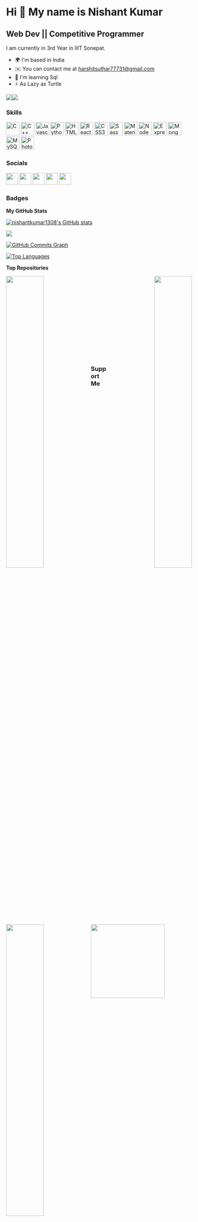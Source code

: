 Hi 👋 My name is Nishant Kumar
==============================

Web Dev || Competitive Programmer
---------------------------------

I am currently in 3rd Year in IIIT Sonepat.

* 🌍  I'm based in India
* ✉️  You can contact me at [harshitsuthar77731@gmail.com](mailto:harshitsuthar77731@gmail.com)
* 🧠  I'm learning Sql
* ⚡  As Lazy as Turtle

<a href="https://www.twitter.com/nishant03131109" target="_blank" rel="noreferrer"><img
src="https://img.shields.io/twitter/follow/Harshit71075039?logo=twitter&style=for-the-badge&color=64748b&labelColor=000000"
/></a><a href="https://github.com/harshitsuthar77731" target="_blank" rel="noreferrer"><img
src="https://img.shields.io/github/followers/nishantkumar1308?logo=github&style=for-the-badge&color=64748b&labelColor=000000" /></a>

### Skills

<p align="left">
<a href="https://docs.microsoft.com/en-us/cpp/?view=msvc-170" target="_blank" rel="noreferrer"><img src="https://raw.githubusercontent.com/danielcranney/readme-generator/main/public/icons/skills/c-colored.svg" width="36" height="36" alt="C" /></a>
<a href="https://docs.microsoft.com/en-us/cpp/?view=msvc-170" target="_blank" rel="noreferrer"><img src="https://raw.githubusercontent.com/danielcranney/readme-generator/main/public/icons/skills/cplusplus-colored.svg" width="36" height="36" alt="C++" /></a>
<a href="https://developer.mozilla.org/en-US/docs/Web/JavaScript" target="_blank" rel="noreferrer"><img src="https://raw.githubusercontent.com/danielcranney/readme-generator/main/public/icons/skills/javascript-colored.svg" width="36" height="36" alt="Javascript" /></a>
<a href="https://www.python.org/" target="_blank" rel="noreferrer"><img src="https://raw.githubusercontent.com/danielcranney/readme-generator/main/public/icons/skills/python-colored.svg" width="36" height="36" alt="Python" /></a>
<a href="https://developer.mozilla.org/en-US/docs/Glossary/HTML5" target="_blank" rel="noreferrer"><img src="https://raw.githubusercontent.com/danielcranney/readme-generator/main/public/icons/skills/html5-colored.svg" width="36" height="36" alt="HTML5" /></a>
<a href="https://reactjs.org/" target="_blank" rel="noreferrer"><img src="https://raw.githubusercontent.com/danielcranney/readme-generator/main/public/icons/skills/react-colored.svg" width="36" height="36" alt="React" /></a>
<a href="https://www.w3.org/TR/CSS/#css" target="_blank" rel="noreferrer"><img src="https://raw.githubusercontent.com/danielcranney/readme-generator/main/public/icons/skills/css3-colored.svg" width="36" height="36" alt="CSS3" /></a>
<a href="https://sass-lang.com/" target="_blank" rel="noreferrer"><img src="https://raw.githubusercontent.com/danielcranney/readme-generator/main/public/icons/skills/sass-colored.svg" width="36" height="36" alt="Sass" /></a>
<a href="https://mui.com/" target="_blank" rel="noreferrer"><img src="https://raw.githubusercontent.com/danielcranney/readme-generator/main/public/icons/skills/materialui-colored.svg" width="36" height="36" alt="Material UI" /></a>
<a href="https://nodejs.org/en/" target="_blank" rel="noreferrer"><img src="https://raw.githubusercontent.com/danielcranney/readme-generator/main/public/icons/skills/nodejs-colored.svg" width="36" height="36" alt="NodeJS" /></a>
<a href="https://expressjs.com/" target="_blank" rel="noreferrer"><img src="https://raw.githubusercontent.com/danielcranney/readme-generator/main/public/icons/skills/express-colored.svg" width="36" height="36" alt="Express" /></a>
<a href="https://www.mongodb.com/" target="_blank" rel="noreferrer"><img src="https://raw.githubusercontent.com/danielcranney/readme-generator/main/public/icons/skills/mongodb-colored.svg" width="36" height="36" alt="MongoDB" /></a>
<a href="https://www.mysql.com/" target="_blank" rel="noreferrer"><img src="https://raw.githubusercontent.com/danielcranney/readme-generator/main/public/icons/skills/mysql-colored.svg" width="36" height="36" alt="MySQL" /></a>
<a href="https://www.adobe.com/uk/products/photoshop.html" target="_blank" rel="noreferrer"><img src="https://raw.githubusercontent.com/danielcranney/readme-generator/main/public/icons/skills/photoshop-colored.svg" width="36" height="36" alt="Photoshop" /></a>
</p>


### Socials

<p align="left"> <a href="https://www.github.com/nishantkumar1308" target="_blank" rel="noreferrer"><img src="https://raw.githubusercontent.com/danielcranney/readme-generator/main/public/icons/socials/github.svg" width="32" height="32" /></a> <a href="http://www.instagram.com/engineer_hu_yr/" target="_blank" rel="noreferrer"><img src="https://raw.githubusercontent.com/danielcranney/readme-generator/main/public/icons/socials/instagram.svg" width="32" height="32" /></a> <a href="https://www.linkedin.com/in/nishant-kumar-4231061b4/" target="_blank" rel="noreferrer"><img src="https://raw.githubusercontent.com/danielcranney/readme-generator/main/public/icons/socials/linkedin.svg" width="32" height="32" /></a> <a href="http://www.medium.com/@nishantsingh1308" target="_blank" rel="noreferrer"><img src="https://raw.githubusercontent.com/danielcranney/readme-generator/main/public/icons/socials/medium.svg" width="32" height="32" /></a> <a href="https://www.twitter.com/nishant03131109" target="_blank" rel="noreferrer"><img src="https://raw.githubusercontent.com/danielcranney/readme-generator/main/public/icons/socials/twitter.svg" width="32" height="32" /></a></p>

### Badges

<b>My GitHub Stats</b>

<a href="http://www.github.com/nishantkumar1308"><img src="https://github-readme-stats.vercel.app/api?username=nishantkumar1308&show_icons=true&hide=&count_private=true&title_color=6366f1&text_color=3382ed&icon_color=64748b&bg_color=000000&hide_border=true&show_icons=true" alt="nishantkumar1308's GitHub stats" /></a>

<a href="http://www.github.com/nishantkumar1308"><img src="https://github-readme-streak-stats.herokuapp.com/?user=nishantkumar1308&stroke=3382ed&background=000000&ring=6366f1&fire=6366f1&currStreakNum=3382ed&currStreakLabel=6366f1&sideNums=3382ed&sideLabels=3382ed&dates=3382ed&hide_border=true" /></a>

<a href="http://www.github.com/nishantkumar1308"><img src="https://activity-graph.herokuapp.com/graph?username=nishantkumar1308&bg_color=000000&color=3382ed&line=64748b&point=3382ed&area_color=000000&area=true&hide_border=true&custom_title=GitHub%20Commits%20Graph" alt="GitHub Commits Graph" /></a>

<a href="https://github.com/nishantkumar1308" align="left"><img src="https://github-readme-stats.vercel.app/api/top-langs/?username=nishantkumar1308&langs_count=10&title_color=6366f1&text_color=3382ed&icon_color=64748b&bg_color=000000&hide_border=true&locale=en&custom_title=Top%20%Languages" alt="Top Languages" /></a>

<b>Top Repositories</b>

<div width="100%" align="center"><a href="https://github.com/nishantkumar1308/travel_log" align="left"><img align="left" width="45%" src="https://github-readme-stats.vercel.app/api/pin/?username=nishantkumar1308&repo=travel_log&title_color=6366f1&text_color=3382ed&icon_color=64748b&bg_color=000000&hide_border=true&locale=en" /></a><a href="https://github.com/nishantkumar1308/Cryptographic-Key-Generation" align="right"><img align="right" width="45%" src="https://github-readme-stats.vercel.app/api/pin/?username=nishantkumar1308&repo=Cryptographic-Key-Generation&title_color=6366f1&text_color=3382ed&icon_color=64748b&bg_color=000000&hide_border=true&locale=en" /></a></div><br /><br /><br /><br /><br /><br /><br />

<br /><br /><br /><br /><br />

<div width="100%" align="center"><a href="https://github.com/nishantkumar1308/react-covid-track-app" align="left"><img align="left" width="45%" src="https://github-readme-stats.vercel.app/api/pin/?username=nishantkumar1308&repo=react-covid-track-app&title_color=6366f1&text_color=3382ed&icon_color=64748b&bg_color=000000&hide_border=true&locale=en" /></a></div>

### Support Me

<a href="https://www.buymeacoffee.com/nishantsink"><img src="https://cdn.buymeacoffee.com/buttons/v2/default-yellow.png" width="200" /></a>
